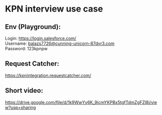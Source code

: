 # KPN interview use case

## Env (Playground):
Login: https://login.salesforce.com/  
Username: balazs7726@cunning-unicorn-87dvr3.com  
Password: 123kpnpw

## Request Catcher:
https://kpnintegration.requestcatcher.com/

## Short video:
https://drive.google.com/file/d/1k9WwYy6K_9icmYKPBx5tgfTdmZgFZl8i/view?usp=sharing
